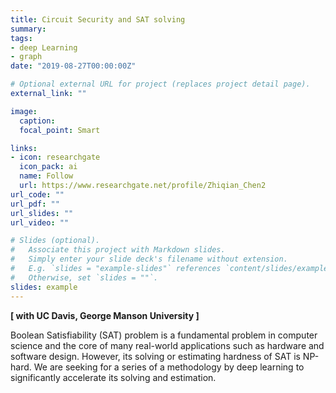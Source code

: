 ```yaml
---
title: Circuit Security and SAT solving
summary:
tags:
- deep Learning
- graph
date: "2019-08-27T00:00:00Z"

# Optional external URL for project (replaces project detail page).
external_link: ""

image:
  caption:
  focal_point: Smart

links:
- icon: researchgate
  icon_pack: ai
  name: Follow
  url: https://www.researchgate.net/profile/Zhiqian_Chen2
url_code: ""
url_pdf: ""
url_slides: ""
url_video: ""

# Slides (optional).
#   Associate this project with Markdown slides.
#   Simply enter your slide deck's filename without extension.
#   E.g. `slides = "example-slides"` references `content/slides/example-slides.md`.
#   Otherwise, set `slides = ""`.
slides: example
---
```

**[ with UC Davis, George Manson University ]**

Boolean Satisfiability (SAT) problem is a fundamental problem in computer science and the core of many real-world applications such as hardware and software design. However, its solving or estimating hardness of SAT is NP-hard. We are seeking for a series of a methodology by deep learning to significantly accelerate its solving and estimation.
